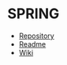# SPRING  

- [Repository](https://github.com/JulianeMaran32/spring-boot)  
- [Readme](https://github.com/JulianeMaran32/spring-boot#spring)    
- [Wiki](https://github.com/JulianeMaran32/spring-boot/wiki)  
